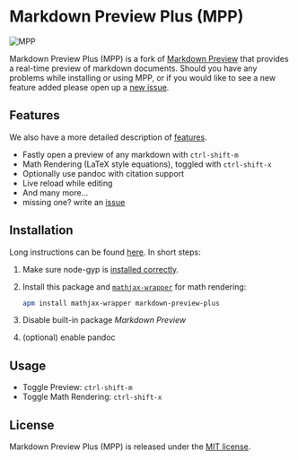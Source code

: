 # Markdown Preview Plus (MPP)

![MPP](https://raw.githubusercontent.com/Galadirith/markdown-preview-plus/master/imgs/mpp-full-res-invert.png)

Markdown Preview Plus (MPP) is a fork of
[Markdown Preview](https://github.com/atom/markdown-preview) that provides a
real-time preview of markdown documents. Should you have any problems while
installing or using MPP, or if you would like to see a new feature added please
open up a [new issue][issue].

## Features

We also have a more detailed description of [features][features].

-   Fastly open a preview of any markdown with `ctrl-shift-m`
-   Math Rendering (LaTeX style equations), toggled with `ctrl-shift-x`
-   Optionally use pandoc with citation support
-   Live reload while editing
-   And many more...
-   missing one? write an [issue][issue]

## Installation

Long instructions can be found [here][installation]. In short steps:

1.  Make sure node-gyp is [installed correctly][node-gyp].

2.  Install this package and [`mathjax-wrapper`][mathjax-wrapper]
    for math rendering:

    ``` bash
    apm install mathjax-wrapper markdown-preview-plus
    ```

3.  Disable built-in package  *Markdown Preview*

4.  (optional) enable pandoc

## Usage

-   Toggle Preview: `ctrl-shift-m`
-   Toggle Math Rendering: `ctrl-shift-x`

## License

Markdown Preview Plus (MPP) is released under the [MIT license][license].

[issue]: https://github.com/Galadirith/markdown-preview-plus/issues
[installation]: docs/installation.md
[license]: LICENSE.md
[math]: docs/math.md
[features]: docs/features.md
[node-gyp]: https://github.com/TooTallNate/node-gyp#installation
[mathjax-wrapper]: https://atom.io/packages/mathjax-wrapper
